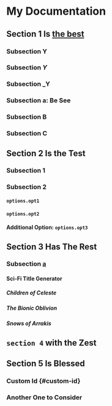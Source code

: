 # My Documentation

## Section 1 Is [the best](https://google.com)

### Subsection Y

### Subsection *Y*

### Subsection \_Y

### Subsection a: Be See

### Subsection B

### Subsection C

## Section 2 Is the Test

### Subsection 1

### Subsection 2

#### `options.opt1`

#### `options.opt2`

#### Additional Option: `options.opt3`

## Section 3 Has The Rest

### Subsection [a][1]

#### Sci-Fi Title Generator

##### Children of Celeste

##### The Bionic Oblivion

##### Snows of Arrakis

## `section 4` with the Zest

## Section 5 Is Blessed

### Custom Id {#custom-id}

### Another One to Consider

[1]: https://www.youtube.com/watch?v=dFs4yX4V7NQ

